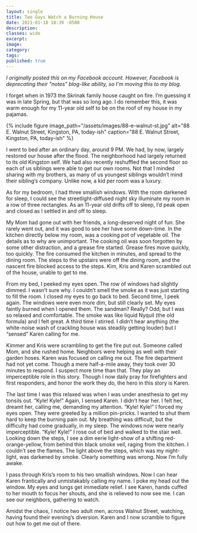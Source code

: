 ```yaml
---
layout: single
title: Two Guys Watch a Burning House
date: 2021-01-18 18:39 -0500
description: 
classes: wide
excerpt: 
image: 
category: 
tags: 
published: true
---
```


*I originally posted this on my Facebook account. However, Facebook is deprecating their "notes" blog-like ability, so I'm moving this to my blog.*


I forget when in 1973 the Skrinak family house caught on fire. I’m guessing it was in late Spring, but that was so long ago. I do remember this, it was warm enough for my 11-year old self to be on the roof of my house in my pajamas.

{% include figure image_path="/assets/images/88-e-walnut-st.jpg" alt="88 E. Walnut Street, Kingston, PA, today-ish" caption="88 E. Walnut Street, Kingston, PA, today-ish" %} 

I went to bed after an ordinary day, around 9 PM. We had, by now, largely restored our house after the flood. The neighborhood had largely returned to its old Kingston self. We had also recently reshuffled the second floor so each of us siblings were able to get our own rooms. Not that I minded sharing with my brothers, as many of us youngest siblings wouldn’t mind their sibling’s company. Unlike now, a kid per room was a luxury.


As for my bedroom, I had three smallish windows. With the room darkened for sleep, I could see the streetlight-diffused night sky illuminate my room in a row of three rectangles. As an 11-year old drifts off to sleep, I’d peak open and closed as I settled in and off to sleep.


My Mom had gone out with her friends, a long-deserved night of fun. She rarely went out, and it was good to see her have some down-time. In the kitchen directly below my room, was a cooking pot of vegetable oil. The details as to why are unimportant. The cooking oil was soon forgotten by some other distraction, and a grease fire started. Grease fires move quickly, too quickly. The fire consumed the kitchen in minutes, and spread to the dining room. The steps to the upstairs were off the dining room, and the nascent fire blocked access to the steps. Kim, Kris and Karen scrambled out of the house, unable to get to me.


From my bed, I peeked my eyes open. The row of windows had slightly dimmed. I wasn’t sure why. I couldn’t smell the smoke as it was just starting to fill the room. I closed my eyes to go back to bed. Second time, I peek again. The windows were even more dim, but still clearly set. My eyes faintly burned when I opened them. The sandman? Really? Odd, but I was so relaxed and comfortable. The smoke was like liquid Nyquil (the old formula) and I felt great. A third time I stirred. I didn’t hear anything (the white-noise wash of crackling house was steadily getting louder) but I “sensed” Karen calling for me.


Kimmer and Kris were scrambling to get the fire put out. Someone called Mom, and she rushed home. Neighbors were helping as well with their garden hoses. Karen was focused on calling me out. The fire department had not yet come. Though a mere half-a-mile away, they took over 30 minutes to respond. I suspect more time than that. They play an imperceptible role in this story. Though I now daily pray for firefighters and first responders, and honor the work they do, the hero in this story is Karen.


The last time I was this relaxed was when I was under anesthesia to get my tonsils out. “Kyle! Kyle!” Again, I sensed Karen. I didn’t hear her. I felt her, dreamt her, calling me, demanding my attention. “Kyle! Kyle!” I forced my eyes open. They were greeted by a million pin-pricks. I wanted to shut them hard to keep the burning pain out. My breathing was difficult, but the difficulty had come gradually, in my sleep. The windows now were nearly imperceptible. “Kyle! Kyle!” I rose out of bed and walked to the stair well. Looking down the steps, I see a dim eerie light-show of a shifting red-orange-yellow, from behind thin black smoke veil, raging from the kitchen. I couldn’t see the flames. The light above the steps, which was my night-light, was darkened by smoke. Clearly something was wrong. Now I’m fully awake.


I pass through Kris’s room to his two smallish windows. Now I can hear Karen frantically and unmistakably calling my name. I poke my head out the window. My eyes and lungs get immediate relief. I see Karen, hands cuffed to her mouth to focus her shouts, and she is relieved to now see me. I can see our neighbors, gathering to watch.


Amidst the chaos, I notice two adult men, across Walnut Street, watching, having found their evening’s diversion. Karen and I now scramble to figure out how to get me out of there.

